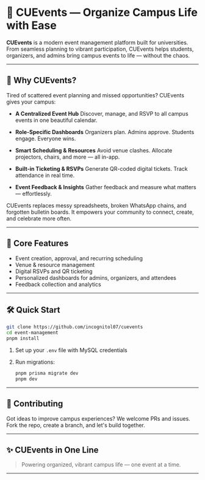 # 🎉 CUEvents — Organize Campus Life with Ease

**CUEvents** is a modern event management platform built for universities. From seamless planning to vibrant participation, CUEvents helps students, organizers, and admins bring campus events to life — without the chaos.

---

## 🚀 Why CUEvents?

Tired of scattered event planning and missed opportunities? CUEvents gives your campus:

* **A Centralized Event Hub**
  Discover, manage, and RSVP to all campus events in one beautiful calendar.

* **Role-Specific Dashboards**
  Organizers plan. Admins approve. Students engage. Everyone wins.

* **Smart Scheduling & Resources**
  Avoid venue clashes. Allocate projectors, chairs, and more — all in-app.

* **Built-in Ticketing & RSVPs**
  Generate QR-coded digital tickets. Track attendance in real time.

* **Event Feedback & Insights**
  Gather feedback and measure what matters — effortlessly.

CUEvents replaces messy spreadsheets, broken WhatsApp chains, and forgotten bulletin boards. It empowers your community to connect, create, and celebrate more often.

---

## 🧠 Core Features

* Event creation, approval, and recurring scheduling
* Venue & resource management
* Digital RSVPs and QR ticketing
* Personalized dashboards for admins, organizers, and attendees
* Feedback collection and analytics

---

## 🛠 Quick Start

```bash
git clone https://github.com/incognitol07/cuevents
cd event-management
pnpm install
```

1. Set up your `.env` file with MySQL credentials
2. Run migrations:

   ```bash
   pnpm prisma migrate dev
   pnpm dev
   ```

---

## 🤝 Contributing

Got ideas to improve campus experiences? We welcome PRs and issues. Fork the repo, create a branch, and let's build together.

---

## ✨ CUEvents in One Line

> Powering organized, vibrant campus life — one event at a time.

---
